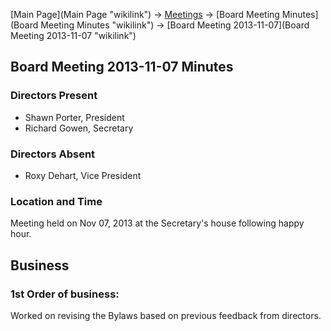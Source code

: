 [Main Page](Main Page "wikilink") -\> [Meetings](Meetings "wikilink")
-\> [Board Meeting Minutes](Board Meeting Minutes "wikilink") -\> [Board
Meeting 2013-11-07](Board Meeting 2013-11-07 "wikilink")

Board Meeting 2013-11-07 Minutes
--------------------------------

### Directors Present

-   Shawn Porter, President
-   Richard Gowen, Secretary

### Directors Absent

-   Roxy Dehart, Vice President

### Location and Time

Meeting held on Nov 07, 2013 at the Secretary's house following happy
hour.

Business
--------

### 1st Order of business:

Worked on revising the Bylaws based on previous feedback from directors.

